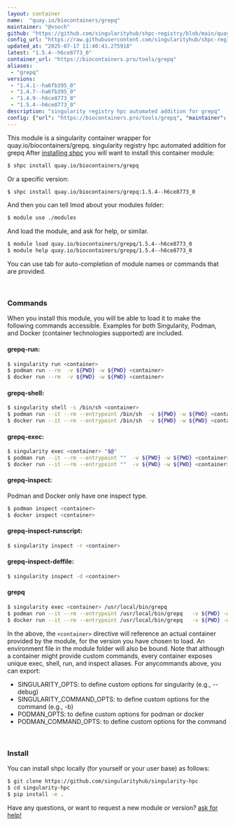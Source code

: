 ```yaml
---
layout: container
name:  "quay.io/biocontainers/grepq"
maintainer: "@vsoch"
github: "https://github.com/singularityhub/shpc-registry/blob/main/quay.io/biocontainers/grepq/container.yaml"
config_url: "https://raw.githubusercontent.com/singularityhub/shpc-registry/main/quay.io/biocontainers/grepq/container.yaml"
updated_at: "2025-07-17 11:40:41.275918"
latest: "1.5.4--h6ce8773_0"
container_url: "https://biocontainers.pro/tools/grepq"
aliases:
 - "grepq"
versions:
 - "1.4.1--ha6fb395_0"
 - "1.4.7--ha6fb395_0"
 - "1.4.9--h6ce8773_0"
 - "1.5.4--h6ce8773_0"
description: "singularity registry hpc automated addition for grepq"
config: {"url": "https://biocontainers.pro/tools/grepq", "maintainer": "@vsoch", "description": "singularity registry hpc automated addition for grepq", "latest": {"1.5.4--h6ce8773_0": "sha256:c577d5cf997b82ff496ad88de06f2b1e416151e10e1ccc7ed170880e0e555772"}, "tags": {"1.4.1--ha6fb395_0": "sha256:ff454b701ddd5e8252f3642eaa25c1aecbedbb12f99eed19694d43a9e6e04b79", "1.4.7--ha6fb395_0": "sha256:fd0df0e593a6f0249ff307b3ae87053fe3402b16aba72e956ea3c5de93686ccb", "1.4.9--h6ce8773_0": "sha256:5849fd8253a89de4cd00f62d9315da8860faa7888a8a17c33cb5c1d407ac826a", "1.5.4--h6ce8773_0": "sha256:c577d5cf997b82ff496ad88de06f2b1e416151e10e1ccc7ed170880e0e555772"}, "docker": "quay.io/biocontainers/grepq", "aliases": {"grepq": "/usr/local/bin/grepq"}}
---
```


This module is a singularity container wrapper for quay.io/biocontainers/grepq.
singularity registry hpc automated addition for grepq
After [installing shpc](#install) you will want to install this container module:


```bash
$ shpc install quay.io/biocontainers/grepq
```

Or a specific version:

```bash
$ shpc install quay.io/biocontainers/grepq:1.5.4--h6ce8773_0
```

And then you can tell lmod about your modules folder:

```bash
$ module use ./modules
```

And load the module, and ask for help, or similar.

```bash
$ module load quay.io/biocontainers/grepq/1.5.4--h6ce8773_0
$ module help quay.io/biocontainers/grepq/1.5.4--h6ce8773_0
```

You can use tab for auto-completion of module names or commands that are provided.

<br>

### Commands

When you install this module, you will be able to load it to make the following commands accessible.
Examples for both Singularity, Podman, and Docker (container technologies supported) are included.

#### grepq-run:

```bash
$ singularity run <container>
$ podman run --rm  -v ${PWD} -w ${PWD} <container>
$ docker run --rm  -v ${PWD} -w ${PWD} <container>
```

#### grepq-shell:

```bash
$ singularity shell -s /bin/sh <container>
$ podman run --it --rm --entrypoint /bin/sh  -v ${PWD} -w ${PWD} <container>
$ docker run --it --rm --entrypoint /bin/sh  -v ${PWD} -w ${PWD} <container>
```

#### grepq-exec:

```bash
$ singularity exec <container> "$@"
$ podman run --it --rm --entrypoint ""  -v ${PWD} -w ${PWD} <container> "$@"
$ docker run --it --rm --entrypoint ""  -v ${PWD} -w ${PWD} <container> "$@"
```

#### grepq-inspect:

Podman and Docker only have one inspect type.

```bash
$ podman inspect <container>
$ docker inspect <container>
```

#### grepq-inspect-runscript:

```bash
$ singularity inspect -r <container>
```

#### grepq-inspect-deffile:

```bash
$ singularity inspect -d <container>
```


#### grepq

```bash
$ singularity exec <container> /usr/local/bin/grepq
$ podman run --it --rm --entrypoint /usr/local/bin/grepq   -v ${PWD} -w ${PWD} <container> -c " $@"
$ docker run --it --rm --entrypoint /usr/local/bin/grepq   -v ${PWD} -w ${PWD} <container> -c " $@"
```



In the above, the `<container>` directive will reference an actual container provided
by the module, for the version you have chosen to load. An environment file in the
module folder will also be bound. Note that although a container
might provide custom commands, every container exposes unique exec, shell, run, and
inspect aliases. For anycommands above, you can export:

 - SINGULARITY_OPTS: to define custom options for singularity (e.g., --debug)
 - SINGULARITY_COMMAND_OPTS: to define custom options for the command (e.g., -b)
 - PODMAN_OPTS: to define custom options for podman or docker
 - PODMAN_COMMAND_OPTS: to define custom options for the command

<br>

### Install

You can install shpc locally (for yourself or your user base) as follows:

```bash
$ git clone https://github.com/singularityhub/singularity-hpc
$ cd singularity-hpc
$ pip install -e .
```

Have any questions, or want to request a new module or version? [ask for help!](https://github.com/singularityhub/singularity-hpc/issues)